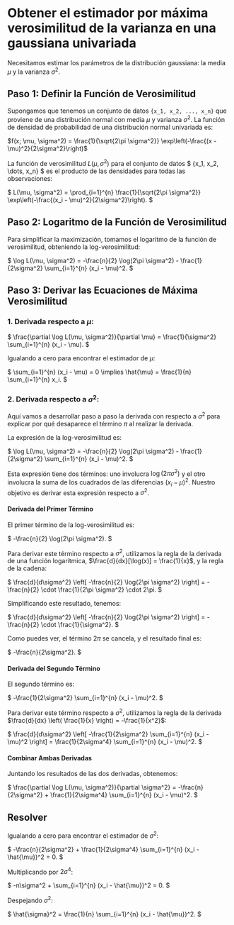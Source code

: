 
# Obtener el estimador por máxima verosimilitud de la varianza en una gaussiana univariada

Necesitamos estimar los parámetros de la distribución gaussiana: la media $\mu$ y la varianza $\sigma^2$. 

## Paso 1: Definir la Función de Verosimilitud

Supongamos que tenemos un conjunto de datos `{x_1, x_2, ..., x_n}` que proviene de una distribución normal con media $\mu$ y varianza $\sigma^2$. La función de densidad de probabilidad de una distribución normal univariada es:

$f(x; \mu, \sigma^2) = \frac{1}{\sqrt{2\pi \sigma^2}} \exp\left(-\frac{(x - \mu)^2}{2\sigma^2}\right)$

La función de verosimilitud $L(\mu, \sigma^2)$ para el conjunto de datos $ \{x_1, x_2, \dots, x_n\} $ es el producto de las densidades para todas las observaciones:

$
L(\mu, \sigma^2) = \prod_{i=1}^{n} \frac{1}{\sqrt{2\pi \sigma^2}} \exp\left(-\frac{(x_i - \mu)^2}{2\sigma^2}\right).
$

## Paso 2: Logaritmo de la Función de Verosimilitud

Para simplificar la maximización, tomamos el logaritmo de la función de verosimilitud, obteniendo la log-verosimilitud:

$
\log L(\mu, \sigma^2) = -\frac{n}{2} \log(2\pi \sigma^2) - \frac{1}{2\sigma^2} \sum_{i=1}^{n} (x_i - \mu)^2.
$

## Paso 3: Derivar las Ecuaciones de Máxima Verosimilitud

### 1. Derivada respecto a $\mu$:

$
\frac{\partial \log L(\mu, \sigma^2)}{\partial \mu} = \frac{1}{\sigma^2} \sum_{i=1}^{n} (x_i - \mu).
$

Igualando a cero para encontrar el estimador de $\mu$:

$
\sum_{i=1}^{n} (x_i - \mu) = 0 \implies \hat{\mu} = \frac{1}{n} \sum_{i=1}^{n} x_i.
$

### 2. Derivada respecto a $\sigma^2$:


Aquí vamos a desarrollar paso a paso la derivada con respecto a $\sigma^2$ para explicar por qué desaparece el término $\pi$ al realizar la derivada.

La expresión de la log-verosimilitud es:

$
\log L(\mu, \sigma^2) = -\frac{n}{2} \log(2\pi \sigma^2) - \frac{1}{2\sigma^2} \sum_{i=1}^{n} (x_i - \mu)^2.
$

Esta expresión tiene dos términos: uno involucra $\log(2\pi \sigma^2)$ y el otro involucra la suma de los cuadrados de las diferencias $(x_i - \mu)^2$. Nuestro objetivo es derivar esta expresión respecto a $\sigma^2$.

#### Derivada del Primer Término

El primer término de la log-verosimilitud es:

$
-\frac{n}{2} \log(2\pi \sigma^2).
$

Para derivar este término respecto a $\sigma^2$, utilizamos la regla de la derivada de una función logarítmica, $\frac{d}{dx}[\log(x)] = \frac{1}{x}$, y la regla de la cadena:

$
\frac{d}{d\sigma^2} \left[ -\frac{n}{2} \log(2\pi \sigma^2) \right] = -\frac{n}{2} \cdot \frac{1}{2\pi \sigma^2} \cdot 2\pi.
$

Simplificando este resultado, tenemos:

$
\frac{d}{d\sigma^2} \left[ -\frac{n}{2} \log(2\pi \sigma^2) \right] = -\frac{n}{2} \cdot \frac{1}{\sigma^2}.
$

Como puedes ver, el término $2\pi$ se cancela, y el resultado final es:

$
-\frac{n}{2\sigma^2}.
$

#### Derivada del Segundo Término

El segundo término es:

$
-\frac{1}{2\sigma^2} \sum_{i=1}^{n} (x_i - \mu)^2.
$

Para derivar este término respecto a $\sigma^2$, utilizamos la regla de la derivada $\frac{d}{dx} \left( \frac{1}{x} \right) = -\frac{1}{x^2}$:

$
\frac{d}{d\sigma^2} \left[ -\frac{1}{2\sigma^2} \sum_{i=1}^{n} (x_i - \mu)^2 \right] = \frac{1}{2\sigma^4} \sum_{i=1}^{n} (x_i - \mu)^2.
$

#### Combinar Ambas Derivadas

Juntando los resultados de las dos derivadas, obtenemos:

$
\frac{\partial \log L(\mu, \sigma^2)}{\partial \sigma^2} = -\frac{n}{2\sigma^2} + \frac{1}{2\sigma^4} \sum_{i=1}^{n} (x_i - \mu)^2.
$


## Resolver

Igualando a cero para encontrar el estimador de $\sigma^2$:

$
-\frac{n}{2\sigma^2} + \frac{1}{2\sigma^4} \sum_{i=1}^{n} (x_i - \hat{\mu})^2 = 0.
$

Multiplicando por $2\sigma^4$:

$
-n\sigma^2 + \sum_{i=1}^{n} (x_i - \hat{\mu})^2 = 0.
$

Despejando $\sigma^2$:

$
\hat{\sigma}^2 = \frac{1}{n} \sum_{i=1}^{n} (x_i - \hat{\mu})^2.
$
